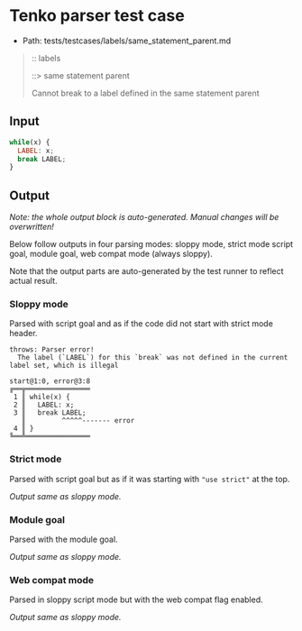 # Tenko parser test case

- Path: tests/testcases/labels/same_statement_parent.md

> :: labels
>
> ::> same statement parent
>
> Cannot break to a label defined in the same statement parent

## Input

`````js
while(x) {
  LABEL: x;
  break LABEL;
} 
`````

## Output

_Note: the whole output block is auto-generated. Manual changes will be overwritten!_

Below follow outputs in four parsing modes: sloppy mode, strict mode script goal, module goal, web compat mode (always sloppy).

Note that the output parts are auto-generated by the test runner to reflect actual result.

### Sloppy mode

Parsed with script goal and as if the code did not start with strict mode header.

`````
throws: Parser error!
  The label (`LABEL`) for this `break` was not defined in the current label set, which is illegal

start@1:0, error@3:8
╔══╦════════════════
 1 ║ while(x) {
 2 ║   LABEL: x;
 3 ║   break LABEL;
   ║         ^^^^^------- error
 4 ║ }
╚══╩════════════════

`````

### Strict mode

Parsed with script goal but as if it was starting with `"use strict"` at the top.

_Output same as sloppy mode._

### Module goal

Parsed with the module goal.

_Output same as sloppy mode._

### Web compat mode

Parsed in sloppy script mode but with the web compat flag enabled.

_Output same as sloppy mode._
